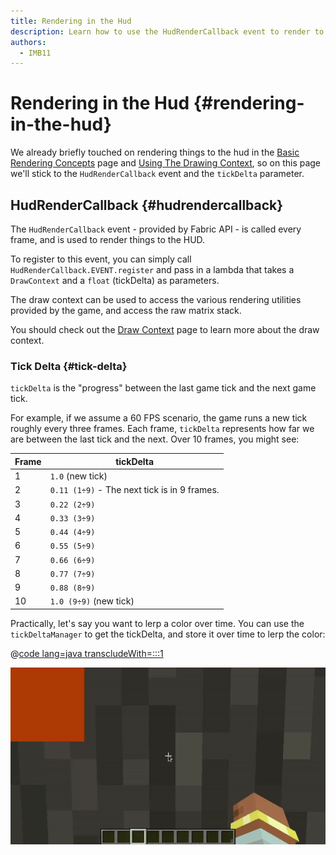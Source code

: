 ```yaml
---
title: Rendering in the Hud
description: Learn how to use the HudRenderCallback event to render to the hud.
authors:
  - IMB11
---
```


# Rendering in the Hud {#rendering-in-the-hud}

We already briefly touched on rendering things to the hud in the [Basic Rendering Concepts](./basic-concepts) page and [Using The Drawing Context](./draw-context), so on this page we'll stick to the `HudRenderCallback` event and the `tickDelta` parameter.

## HudRenderCallback {#hudrendercallback}

The `HudRenderCallback` event - provided by Fabric API - is called every frame, and is used to render things to the HUD.

To register to this event, you can simply call `HudRenderCallback.EVENT.register` and pass in a lambda that takes a `DrawContext` and a `float` (tickDelta) as parameters.

The draw context can be used to access the various rendering utilities provided by the game, and access the raw matrix stack.

You should check out the [Draw Context](./draw-context) page to learn more about the draw context.

### Tick Delta {#tick-delta}

`tickDelta` is the "progress" between the last game tick and the next game tick.

For example, if we assume a 60 FPS scenario, the game runs a new tick roughly every three frames. Each frame, `tickDelta` represents how far we are between the last tick and the next. Over 10 frames, you might see:

| Frame | tickDelta                                    |
|-------|----------------------------------------------|
| 1     | `1.0` (new tick)                             |
| 2     | `0.11 (1÷9)` - The next tick is in 9 frames. |
| 3     | `0.22 (2÷9)`                                 |
| 4     | `0.33 (3÷9)`                                 |
| 5     | `0.44 (4÷9)`                                 |
| 6     | `0.55 (5÷9)`                                 |
| 7     | `0.66 (6÷9)`                                 |
| 8     | `0.77 (7÷9)`                                 |
| 9     | `0.88 (8÷9)`                                 |
| 10    | `1.0 (9÷9)` (new tick)                       |

Practically, let's say you want to lerp a color over time. You can use the `tickDeltaManager` to get the tickDelta, and store it over time to lerp the color:

@[code lang=java transcludeWith=:::1](@/reference/latest/src/client/java/com/example/docs/rendering/HudRenderingEntrypoint.java)

![Lerping a color over time](/assets/develop/rendering/hud-rendering-deltatick.webp)

